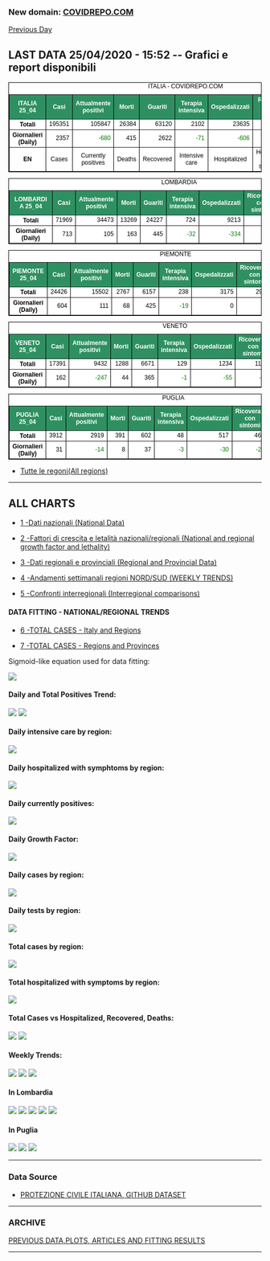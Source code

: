 <!-- start -->
### New domain: <a href="https://www.covidrepo.com/">COVIDREPO.COM</a>
[Previous Day](/archive.md)
## LAST DATA 25/04/2020 - 15:52 -- Grafici e report disponibili

<table style=" color:black; font-size:12; font-family:arial; text-align:center; " cellpadding="2.5" cellspacing="0" border="1" bordercolor="black" bgcolor="#FFFFFF">
<caption>ITALIA - COVIDREPO.COM</caption>
<tr style="color:#FFFFFF;background:#2E9061">
<th>ITALIA 25_04</th>
<th>Casi</th>
<th>Attualmente positivi</th>
<th>Morti</th>
<th>Guariti</th>
<th>Terapia intensiva</th>
<th>Ospedalizzati</th>
<th>Ricoverati con sintomi</th>
<th>Isolamento domiciliare</th>
<th>Tamponi</th>
</tr>
<tr>
<th>Totali</th>
<td align="right"> 195351</td>
<td align="right"> 105847</td>
<td align="right"> 26384</td>
<td align="right"> 63120</td>
<td align="right"> 2102</td>
<td align="right"> 23635</td>
<td align="right"> 21533</td>
<td align="right"> 82212</td>
<td align="right"> 1707743</td>
</tr>
<tr>
<th>Giornalieri (Daily)</th>
<td align="right"> 2357</td>
<td align="right" style=" color:green; "> -680</td>
<td align="right"> 415</td>
<td align="right"> 2622</td>
<td align="right" style=" color:green; "> -71</td>
<td align="right" style=" color:green; "> -606</td>
<td align="right" style=" color:green; "> -535</td>
<td align="right" style=" color:green; "> -74</td>
<td align="right"> 65387</td>
</tr>
<tr>
<th>EN</th>
<td>Cases</td>
<td>Currently positives</td>
<td>Deaths</td>
<td>Recovered</td>
<td>Intensive care</td>
<td>Hospitalized</td>
<td>Hospitalized with symptoms</td>
<td>Home isolation</td>
<td>Tests</td>
</tr>
</table>

<table style=" color:black; font-size:12; font-family:arial; text-align:center; " cellpadding="2.5" cellspacing="0" border="1" bordercolor="black" bgcolor="#FFFFFF">
<caption>LOMBARDIA</caption>
<tr style="color:#FFFFFF;background:#2E9061">
<th>LOMBARDIA 25_04</th>
<th>Casi</th>
<th>Attualmente positivi</th>
<th>Morti</th>
<th>Guariti</th>
<th>Terapia intensiva</th>
<th>Ospedalizzati</th>
<th>Ricoverati con sintomi</th>
<th>Isolamento domiciliare</th>
<th>Tamponi</th>
</tr>
<tr>
<th>Totali</th>
<td align="right"> 71969</td>
<td align="right"> 34473</td>
<td align="right"> 13269</td>
<td align="right"> 24227</td>
<td align="right"> 724</td>
<td align="right"> 9213</td>
<td align="right"> 8489</td>
<td align="right"> 25260</td>
<td align="right"> 326940</td>
</tr>
<tr>
<th>Giornalieri (Daily)</th>
<td align="right"> 713</td>
<td align="right"> 105</td>
<td align="right"> 163</td>
<td align="right"> 445</td>
<td align="right" style=" color:green; "> -32</td>
<td align="right" style=" color:green; "> -334</td>
<td align="right" style=" color:green; "> -302</td>
<td align="right"> 439</td>
<td align="right"> 12642</td>
</tr>
</table>

<table style=" color:black; font-size:12; font-family:arial; text-align:center; " cellpadding="2.5" cellspacing="0" border="1" bordercolor="black" bgcolor="#FFFFFF">
<caption>PIEMONTE</caption>
<tr style="color:#FFFFFF;background:#2E9061">
<th>PIEMONTE 25_04</th>
<th>Casi</th>
<th>Attualmente positivi</th>
<th>Morti</th>
<th>Guariti</th>
<th>Terapia intensiva</th>
<th>Ospedalizzati</th>
<th>Ricoverati con sintomi</th>
<th>Isolamento domiciliare</th>
<th>Tamponi</th>
</tr>
<tr>
<th>Totali</th>
<td align="right"> 24426</td>
<td align="right"> 15502</td>
<td align="right"> 2767</td>
<td align="right"> 6157</td>
<td align="right"> 238</td>
<td align="right"> 3175</td>
<td align="right"> 2937</td>
<td align="right"> 12327</td>
<td align="right"> 131107</td>
</tr>
<tr>
<th>Giornalieri (Daily)</th>
<td align="right"> 604</td>
<td align="right"> 111</td>
<td align="right"> 68</td>
<td align="right"> 425</td>
<td align="right" style=" color:green; "> -19</td>
<td align="right"> 0</td>
<td align="right"> 19</td>
<td align="right"> 111</td>
<td align="right"> 5807</td>
</tr>
</table>

<table style=" color:black; font-size:12; font-family:arial; text-align:center; " cellpadding="2.5" cellspacing="0" border="1" bordercolor="black" bgcolor="#FFFFFF">
<caption>VENETO</caption>
<tr style="color:#FFFFFF;background:#2E9061">
<th>VENETO 25_04</th>
<th>Casi</th>
<th>Attualmente positivi</th>
<th>Morti</th>
<th>Guariti</th>
<th>Terapia intensiva</th>
<th>Ospedalizzati</th>
<th>Ricoverati con sintomi</th>
<th>Isolamento domiciliare</th>
<th>Tamponi</th>
</tr>
<tr>
<th>Totali</th>
<td align="right"> 17391</td>
<td align="right"> 9432</td>
<td align="right"> 1288</td>
<td align="right"> 6671</td>
<td align="right"> 129</td>
<td align="right"> 1234</td>
<td align="right"> 1105</td>
<td align="right"> 8198</td>
<td align="right"> 306977</td>
</tr>
<tr>
<th>Giornalieri (Daily)</th>
<td align="right"> 162</td>
<td align="right" style=" color:green; "> -247</td>
<td align="right"> 44</td>
<td align="right"> 365</td>
<td align="right" style=" color:green; "> -1</td>
<td align="right" style=" color:green; "> -55</td>
<td align="right" style=" color:green; "> -54</td>
<td align="right" style=" color:green; "> -192</td>
<td align="right"> 10081</td>
</tr>
</table>

<table style=" color:black; font-size:12; font-family:arial; text-align:center; " cellpadding="2.5" cellspacing="0" border="1" bordercolor="black" bgcolor="#FFFFFF">
<caption>PUGLIA</caption>
<tr style="color:#FFFFFF;background:#2E9061">
<th>PUGLIA 25_04</th>
<th>Casi</th>
<th>Attualmente positivi</th>
<th>Morti</th>
<th>Guariti</th>
<th>Terapia intensiva</th>
<th>Ospedalizzati</th>
<th>Ricoverati con sintomi</th>
<th>Isolamento domiciliare</th>
<th>Tamponi</th>
</tr>
<tr>
<th>Totali</th>
<td align="right"> 3912</td>
<td align="right"> 2919</td>
<td align="right"> 391</td>
<td align="right"> 602</td>
<td align="right"> 48</td>
<td align="right"> 517</td>
<td align="right"> 469</td>
<td align="right"> 2402</td>
<td align="right"> 54628</td>
</tr>
<tr>
<th>Giornalieri (Daily)</th>
<td align="right"> 31</td>
<td align="right" style=" color:green; "> -14</td>
<td align="right"> 8</td>
<td align="right"> 37</td>
<td align="right" style=" color:green; "> -3</td>
<td align="right" style=" color:green; "> -30</td>
<td align="right" style=" color:green; "> -27</td>
<td align="right"> 16</td>
<td align="right"> 2156</td>
</tr>
</table>


- [Tutte le regoni(All regions)](/Tables/regionsTable_25_04.md)

---

## ALL CHARTS

- [1 -Dati nazionali (National Data)](/RUN_25_04/RUN0/RUN.html)

- [2 -Fattori di crescita e letalità nazionali/regionali (National and regional growth factor and lethality)](/RUN_25_04/RUN6/RUN.html)

- [3 -Dati regionali e provinciali (Regional and Provincial Data)](/RUN_25_04/RUN2/RUN.html)

- [4 -Andamenti settimanali regioni NORD/SUD (WEEKLY TRENDS)](/RUN_25_04/RUN5/RUN.html)

- [5 -Confronti interregionali (Interregional comparisons)](/RUN_25_04/RUN4/RUN.html)

#### DATA FITTING - NATIONAL/REGIONAL TRENDS

- [6 -TOTAL CASES - Italy and Regions](/RUN_25_04/RUN1/RUN.html)

- [7 -TOTAL CASES - Regions and Provinces](/RUN_25_04/RUN13/RUN.html)

Sigmoid-like equation used for data fitting:

<img src="https://latex.codecogs.com/svg.latex?Sig = \frac{a}{e^{b(x+c)} + a1e^{b1(x+c1)} - d}" border="0"/>

#### Daily and Total Positives Trend:
<img src="https://marcelchiarello.github.io/showdata/RUN_25_04/RUN1/RUN_DATA_FIT_TOTAL_CASES_ITALY_REGIONS_01.png">
<img src="https://marcelchiarello.github.io/showdata/RUN_25_04/RUN1/RUN_DATA_FIT_TOTAL_CASES_ITALY_REGIONS_02.png">

#### Daily intensive care by region:
<img src="https://marcelchiarello.github.io/showdata/RUN_25_04/RUN4/RUN_INTEREGION_13.png">

#### Daily hospitalized with symphtoms by region:
<img src="https://marcelchiarello.github.io/showdata/RUN_25_04/RUN4/RUN_INTEREGION_14.png">

#### Daily currently positives:
<img src="https://marcelchiarello.github.io/showdata/RUN_25_04/RUN4/RUN_INTEREGION_15.png">

#### Daily Growth Factor:
<img src="https://marcelchiarello.github.io/showdata/RUN_25_04/RUN6/RUN_FACTORS_01.png">

#### Daily cases by region:
<img src="https://marcelchiarello.github.io/showdata/RUN_25_04/RUN4/RUN_INTEREGION_11.png">

#### Daily tests by region:
<img src="https://marcelchiarello.github.io/showdata/RUN_25_04/RUN4/RUN_INTEREGION_12.png">

#### Total cases by region:
<img src="https://marcelchiarello.github.io/showdata/RUN_25_04/RUN4/RUN_INTEREGION_01.png">

#### Total hospitalized with symptoms by region:
<img src="https://marcelchiarello.github.io/showdata/RUN_25_04/RUN4/RUN_INTEREGION_05.png">

#### Total Cases vs Hospitalized, Recovered, Deaths:
<img src="https://marcelchiarello.github.io/showdata/RUN_25_04/RUN0/RUN_DATA_ITALIA_01.png">


<img src="https://marcelchiarello.github.io/showdata/RUN_25_04/RUN0/RUN_DATA_ITALIA_04.png">

#### Weekly Trends:
<img src="https://marcelchiarello.github.io/showdata/RUN_25_04/RUN5/RUN_NEWTRENDS_01.png">
<img src="https://marcelchiarello.github.io/showdata/RUN_25_04/RUN5/RUN_NEWTRENDS_02.png">
<img src="https://marcelchiarello.github.io/showdata/RUN_25_04/RUN5/RUN_NEWTRENDS_03.png">


#### In Lombardia
<img src="https://marcelchiarello.github.io/showdata/RUN_25_04/RUN2/RUN_DATA_PROVINCE_08.png">
<img src="https://marcelchiarello.github.io/showdata/RUN_25_04/RUN1/RUN_DATA_FIT_TOTAL_CASES_ITALY_REGIONS_05.png">
<img src="https://marcelchiarello.github.io/showdata/RUN_25_04/RUN1/RUN_DATA_FIT_TOTAL_CASES_ITALY_REGIONS_06.png">
<img src="https://marcelchiarello.github.io/showdata/RUN_25_04/RUN13/RUN_DATA_FIT_TOTAL_CASES_PROVINCES_18.png">
<img src="https://marcelchiarello.github.io/showdata/RUN_25_04/RUN13/RUN_DATA_FIT_TOTAL_CASES_PROVINCES_20.png">

#### In Puglia
<img src="https://marcelchiarello.github.io/showdata/RUN_25_04/RUN2/RUN_DATA_PROVINCE_01.png">
<img src="https://marcelchiarello.github.io/showdata/RUN_25_04/RUN1/RUN_DATA_FIT_TOTAL_CASES_ITALY_REGIONS_03.png">
<img src="https://marcelchiarello.github.io/showdata/RUN_25_04/RUN1/RUN_DATA_FIT_TOTAL_CASES_ITALY_REGIONS_04.png">

---

### Data Source

- [PROTEZIONE CIVILE ITALIANA, GITHUB DATASET](https://github.com/pcm-dpc/COVID-19)

---

### ARCHIVE
[PREVIOUS DATA,PLOTS, ARTICLES AND FITTING RESULTS](/archive.md)

---

